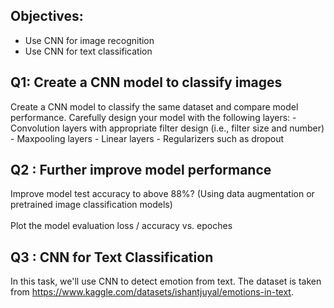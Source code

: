 ## Objectives:


- Use CNN for image recognition
- Use CNN for text classification

## Q1: Create a CNN model to classify images 

Create a CNN model to classify the same dataset and compare model performance. Carefully design your model with the following layers:
    - Convolution layers with appropriate filter design (i.e., filter size and number)
    - Maxpooling layers
    - Linear layers
    - Regularizers such as dropout
    
## Q2 : Further improve model performance

Improve model test accuracy to above 88%? (Using data augmentation or pretrained image classification models)
<br><br>
Plot the model evaluation loss / accuracy vs. epoches

## Q3 : CNN for Text Classification

In this task, we'll use CNN to detect emotion from text. 
The dataset is taken from https://www.kaggle.com/datasets/ishantjuyal/emotions-in-text.
